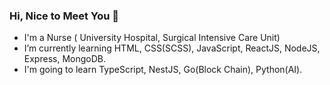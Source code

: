 ### Hi, Nice to Meet You 💖
 * I'm a Nurse ( University Hospital, Surgical Intensive Care Unit)
 * I’m currently learning HTML, CSS(SCSS), JavaScript, ReactJS, NodeJS, Express, MongoDB.
 * I'm going to learn TypeScript, NestJS, Go(Block Chain), Python(AI).
<!--
**Bless34/Bless34** is a ✨ _special_ ✨ repository because its `README.md` (this file) appears on your GitHub profile.

Here are some ideas to get you started:

- 🔭 I’m currently working on ...
- 🌱 I’m currently learning ...
- 👯 I’m looking to collaborate on ...
- 🤔 I’m looking for help with ...
- 💬 Ask me about ...
- 📫 How to reach me: ...
- 😄 Pronouns: ...
- ⚡ Fun fact: ...
-->
